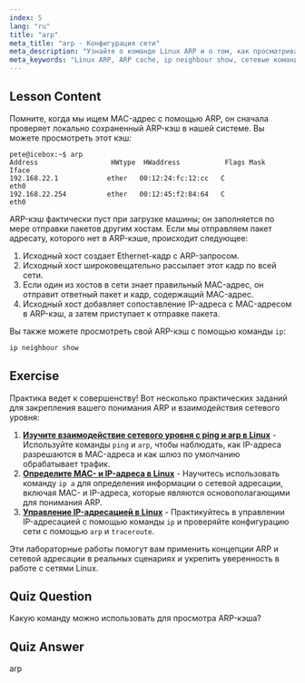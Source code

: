 ```yaml
---
index: 5
lang: "ru"
title: "arp"
meta_title: "arp - Конфигурация сети"
meta_description: "Узнайте о команде Linux ARP и о том, как просматривать ARP-кэш. Поймите роль ARP в сетевой коммуникации. Руководство по ARP для начинающих."
meta_keywords: "Linux ARP, ARP cache, ip neighbour show, сетевые команды, Linux networking, Linux для начинающих, Linux tutorial"
---
```


## Lesson Content

Помните, когда мы ищем MAC-адрес с помощью ARP, он сначала проверяет локально сохраненный ARP-кэш в нашей системе. Вы можете просмотреть этот кэш:

```
pete@icebox:~$ arp
Address                  HWtype  HWaddress           Flags Mask            Iface
192.168.22.1            ether   00:12:24:fc:12:cc   C                     eth0
192.168.22.254          ether   00:12:45:f2:84:64   C                     eth0
```

ARP-кэш фактически пуст при загрузке машины; он заполняется по мере отправки пакетов другим хостам. Если мы отправляем пакет адресату, которого нет в ARP-кэше, происходит следующее:

1. Исходный хост создает Ethernet-кадр с ARP-запросом.
2. Исходный хост широковещательно рассылает этот кадр по всей сети.
3. Если один из хостов в сети знает правильный MAC-адрес, он отправит ответный пакет и кадр, содержащий MAC-адрес.
4. Исходный хост добавляет сопоставление IP-адреса с MAC-адресом в ARP-кэш, а затем приступает к отправке пакета.

Вы также можете просмотреть свой ARP-кэш с помощью команды `ip`:

```bash
ip neighbour show
```

## Exercise

Практика ведет к совершенству! Вот несколько практических заданий для закрепления вашего понимания ARP и взаимодействия сетевого уровня:

1. **[Изучите взаимодействие сетевого уровня с ping и arp в Linux](https://labex.io/ru/labs/linux-explore-network-layer-interaction-with-ping-and-arp-in-linux-592746)** - Используйте команды `ping` и `arp`, чтобы наблюдать, как IP-адреса разрешаются в MAC-адреса и как шлюз по умолчанию обрабатывает трафик.
2. **[Определите MAC- и IP-адреса в Linux](https://labex.io/ru/labs/linux-identify-mac-and-ip-addresses-in-linux-592731)** - Научитесь использовать команду `ip a` для определения информации о сетевой адресации, включая MAC- и IP-адреса, которые являются основополагающими для понимания ARP.
3. **[Управление IP-адресацией в Linux](https://labex.io/ru/labs/linux-manage-ip-addressing-in-linux-592736)** - Практикуйтесь в управлении IP-адресацией с помощью команды `ip` и проверяйте конфигурацию сети с помощью `arp` и `traceroute`.

Эти лабораторные работы помогут вам применить концепции ARP и сетевой адресации в реальных сценариях и укрепить уверенность в работе с сетями Linux.

## Quiz Question

Какую команду можно использовать для просмотра ARP-кэша?

## Quiz Answer

arp
